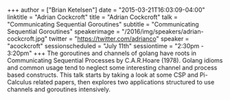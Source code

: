 +++
author = ["Brian Ketelsen"]
date = "2015-03-21T16:03:09-04:00"
linktitle = "Adrian Cockcroft"
title = "Adrian Cockcroft"
talk = "Communicating Sequential Goroutines"
subtitle = "Communicating Sequential Goroutines"
speakerimage = "/2016/img/speakers/adrian-cockcroft.jpg"
twitter = "https://twitter.com/adrianco"
speaker = "acockcroft"
sessionscheduled = "July 11th"
sessiontime = "2:30pm - 3:20pm"
+++
The goroutines and channels of golang have roots in Communicating Sequential Processes by C.A.R.Hoare (1978). Golang idioms and common usage tend to neglect some interesting channel and process based constructs. This talk starts by taking a look at some CSP and Pi-Calculus related papers, then explores two applications structured to use channels and goroutines intensively.
